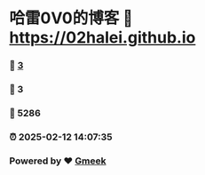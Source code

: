 # 哈雷0V0的博客 :link: https://02halei.github.io 
### :page_facing_up: [3](https://02halei.github.io/tag.html) 
### :speech_balloon: 3 
### :hibiscus: 5286 
### :alarm_clock: 2025-02-12 14:07:35 
### Powered by :heart: [Gmeek](https://github.com/Meekdai/Gmeek)
